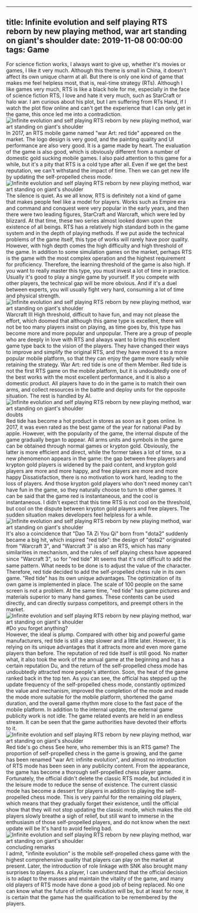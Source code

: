 
---
title: Infinite evolution and self playing RTS reborn by new playing method, war art standing on giant's shoulder
date: 2019-11-08 00:00:00
tags:  Game
---
For science fiction works, I always want to give up, whether it's movies or games, I like it very much. Although this theme is small in China, it doesn't affect its own unique charm at all. But there is only one kind of game that makes me feel helpless most, that is, real-time strategy (RTs). Although I like games very much, RTS is like a black hole for me, especially in the face of science fiction RTS, I love and hate it very much, such as StarCraft or halo war. I am curious about his plot, but I am suffering from RTs Hand, if I watch the plot flow online and can't get the experience that I can only get in the game, this once led me into a contradiction.
![Infinite evolution and self playing RTS reborn by new playing method, war art standing on giant's shoulder](3bd056bb55de45faa6b9d4b84bc151e2.jpg)
In 2017, an RTS mobile game named "war Art: red tide" appeared on the market. The logo design is very good, and the painting quality and UI performance are also very good. It is a game made by heart. The evaluation of the game is also good, which is obviously different from a number of domestic gold sucking mobile games. I also paid attention to this game for a while, but it's a pity that RTS is a cold type after all. Even if we get the best reputation, we can't withstand the impact of time. Then we can get new life by updating the self-propelled chess mode.
![Infinite evolution and self playing RTS reborn by new playing method, war art standing on giant's shoulder](5efdbb984e42463fb2e28885b7259d9e.jpg)
The silence is quiet.
As we all know, RTS is definitely not a kind of game that makes people feel like a model for players. Works such as Empire era and command and conquest were very popular in the early years, and then there were two leading figures, StarCraft and Warcraft, which were led by blizzard. At that time, these two series almost looked down upon the existence of all beings. RTS has a relatively high standard both in the game system and in the depth of playing methods. If we put aside the technical problems of the game itself, this type of works will rarely have poor quality. However, with high depth comes the high difficulty and high threshold of the game. In addition to some simulation games on the market, perhaps RTS is the game with the most complex operation and the highest requirement for proficiency. Therefore, the learning threshold of the game is also high. If you want to really master this type, you must invest a lot of time in practice. Usually it's good to play a single game by yourself. If you compete with other players, the technical gap will be more obvious. And if it's a duel between experts, you will usually fight very hard, consuming a lot of time and physical strength.
![Infinite evolution and self playing RTS reborn by new playing method, war art standing on giant's shoulder](6a8c6ed180f7482bbdeb7174d1225c7b.jpg)
Warcraft III
High threshold, difficult to have fun, and may not please the effort, which doomed that although this game type is excellent, there will not be too many players insist on playing, as time goes by, this type has become more and more popular and unpopular. There are a group of people who are deeply in love with RTS and always want to bring this excellent game type back to the vision of the players. They have changed their ways to improve and simplify the original RTS, and they have moved it to a more popular mobile platform, so that they can enjoy the game more easily while retaining the strategy. War Art: red tide is one of them Member. Red tide is not the first RTS game on the mobile platform, but it is undoubtedly one of the best works with the most excellent performance, and it is also a domestic product. All players have to do in the game is to match their own arms, and collect resources in the battle and deploy units for the opposite situation. The rest is handled by AI.
![Infinite evolution and self playing RTS reborn by new playing method, war art standing on giant's shoulder](c557a0ee45bd402da76aa9cbda25829a.jpg)
     doubts   
Red tide has become a hot product in stores as soon as it goes online. In 2017, it was even rated as the best game of the year for national iPad by apple. However, with the popularity of the game, the internal dispute of the game gradually began to appear. All arms units and symbols in the game can be obtained through normal games or krypton gold. Obviously, the latter is more efficient and direct, while the former takes a lot of time, so a new phenomenon appears in the game: the gap between free players and krypton gold players is widened by the paid content, and krypton gold players are more and more happy, and free players are more and more happy Dissatisfaction, there is no motivation to work hard, leading to the loss of players. And those krypton gold players who don't need money can't have fun in the game, so they naturally choose to turn to other games. It can be said that the game red is instantaneous, and the cool is instantaneous. I didn't expect that this time RTS is not cool on the threshold, but cool on the dispute between krypton gold players and free players. The sudden situation makes developers feel helpless for a while.
![Infinite evolution and self playing RTS reborn by new playing method, war art standing on giant's shoulder](b355a07adb2d49b993433a7d635eee3f.jpg)
It's also a coincidence that "Dao TA Zi You Qi" born from "dota2" suddenly became a big hit, which inspired "red tide": the design of "dota2" originated from "Warcraft 3", and "Warcraft 3" is also an RTS, which has many similarities in mechanism, and the rules of self playing chess have appeared since "Warcraft 3", so for "red tide" 》It seems that it's not difficult to add the same pattern. What needs to be done is to adjust the value of the character. Therefore, red tide decided to add the self-propelled chess rule in its own game. "Red tide" has its own unique advantages. The optimization of its own game is implemented in place. The scale of 100 people on the same screen is not a problem. At the same time, "red tide" has game pictures and materials superior to many hand games. These contents can be used directly, and can directly surpass competitors, and preempt others in the market.
![Infinite evolution and self playing RTS reborn by new playing method, war art standing on giant's shoulder](20413f29ecec4f75ba56ac64d6076b59.jpg)
#Do you forget anything?  
However, the ideal is plump. Compared with other big and powerful game manufacturers, red tide is still a step slower and a little later. However, it is relying on its unique advantages that it attracts more and even more game players than before. The reputation of red tide itself is still good. No matter what, it also took the work of the annual game at the beginning and has a certain reputation Du, and the return of the self-propelled chess mode has undoubtedly attracted more people's attention. Soon, the heat of the game ranked back in the top ten. As you can see, the official has stepped up the update frequency of the self-propelled chess mode, constantly optimized the value and mechanism, improved the completion of the mode and made the mode more suitable for the mobile platform, shortened the game duration, and the overall game rhythm more close to the fast pace of the mobile platform. In addition to the internal update, the external game publicity work is not idle. The game related events are held in an endless stream. It can be seen that the game authorities have devoted their efforts to it.
![Infinite evolution and self playing RTS reborn by new playing method, war art standing on giant's shoulder](6b910d7d3cb14a8d8c2374658980da2f.jpg)
Red tide's go chess
See here, who remember this is an RTS game? The proportion of self-propelled chess in the game is growing, and the game has been renamed "war Art: infinite evolution", and almost no introduction of RTS mode has been seen in any publicity content. From the appearance, the game has become a thorough self-propelled chess player game. Fortunately, the official didn't delete the classic RTS mode, but included it in the leisure mode to reduce the sense of existence. The current classic mode has become a dessert for players in addition to playing the self-propelled chess mode. This is very painful for the remaining old players, which means that they gradually forget their existence, until the official show that they will not stop updating the classic mode, which makes the old players slowly breathe a sigh of relief, but still want to immerse in the enthusiasm of those self-propelled players, and do not know when the next update will be It's hard to avoid feeling bad.
![Infinite evolution and self playing RTS reborn by new playing method, war art standing on giant's shoulder](42944690ae624e49a32dab27ba364ce6.jpg)
    concluding remarks  
I admit, "infinite evolution" is the mobile self-propelled chess game with the highest comprehensive quality that players can play on the market at present. Later, the introduction of role linkage with SNK also brought many surprises to players. As a player, I can understand that the official decision is to adapt to the masses and maintain the vitality of the game, and many old players of RTS mode have done a good job of being replaced. No one can know what the future of infinite evolution will be, but at least for now, it is certain that the game has the qualification to be remembered by the players.